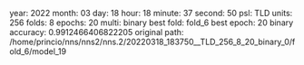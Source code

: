 year:          	2022
month:         	03
day:           	18
hour:          	18
minute:        	37
second:        	50
psl:           	TLD
units:         	256
folds:         	8
epochs:        	20
multi:         	binary
best fold:     	fold_6
best epoch:    	20
binary accuracy:	0.9912466406822205
original path: 	/home/princio/nns/nns2/nns.2/20220318_183750__TLD_256_8_20_binary_0/fold_6/model_19
